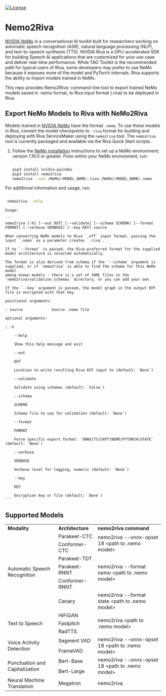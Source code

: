 [![License](https://img.shields.io/badge/license-MIT-green)](https://opensource.org/licenses/MIT)
# Nemo2Riva

[NVIDIA NeMo](https://github.com/NVIDIA/NeMo) is a conversational AI toolkit built for researchers working on automatic speech recognition (ASR), natural language processing (NLP), and text-to-speech synthesis (TTS).
NVIDIA Riva is a GPU-accelerated SDK for building Speech AI applications that are customized for your use case and deliver real-time performance. While TAO Toolkit is the recommended path for typical users of Riva, some developers may prefer to use NeMo because it exposes more of the model and PyTorch internals. Riva supports the ability to import models trained in NeMo.

This repo provides Nemo2Riva: command-line tool to export trained NeMo models saved in .nemo format, to Riva input format (.riva) to be deployed in Riva.

## Export NeMo Models to Riva with NeMo2Riva

Models trained in [NVIDIA NeMo](https://github.com/NVIDIA/NeMo) have the format `.nemo`. To use these models in Riva, convert the model checkpoints to `.riva` format for building and deploying with Riva ServiceMaker using the `nemo2riva` tool. The `nemo2riva` tool is currently packaged and available via the Riva Quick Start scripts.

1. Follow the [NeMo installation](https://github.com/NVIDIA/NeMo#installation) instructions to set up a NeMo environment; version 1.10.0 or greater.  From within your NeMo environment, run:

    ```bash

    pip3 install nvidia-pyindex
    pip3 install nemo2riva
    nemo2riva --out /NeMo/<MODEL_NAME>.riva /NeMo/<MODEL_NAME>.nemo
    ```

For additional information and usage, run:

   ```bash

    nemo2riva --help
   ```

    Usage:

    ```
    nemo2riva [-h] [--out OUT] [--validate] [--schema SCHEMA] [--format FORMAT] [--verbose VERBOSE] [--key KEY] source

    When converting NeMo models to Riva `.eff` input format, passing the input `.nemo` as a parameter creates `.riva`.

    If no `--format` is passed, the Riva-preferred format for the supplied model architecture is selected automatically.

    The format is also derived from schema if the `--schema` argument is supplied, or if `nemo2riva` is able to find the schema for this NeMo model
    among known models - there is a set of YAML files in the `nemo2riva/validation_schemas` directory, or you can add your own.

    If the `--key` argument is passed, the model graph in the output EFF file is encrypted with that key.

    positional arguments:

    : source             Source .nemo file

    optional arguments:

    : -h

        --help

        Show this help message and exit

        --out

        OUT

        Location to write resulting Riva EFF input to (default: `None`)

        --validate

        Validate using schemas (default: `False`)

        --schema

        SCHEMA

        Schema file to use for validation (default: `None`)

        --format

        FORMAT

        Force specific export format: `ONNX|TS|CKPT|NEMO|PYTORCH|STATE` (default: `None`)

        --verbose

        VERBOSE

        Verbose level for logging, numeric (default: `None`)

        --key

        KEY

        Encryption key or file (default: `None`)
    ```

## Supported Models 

<table>
  <tr>
    <td><b>Modality</b></td>
    <td><b>Architecture</b></td>
    <td><b>nemo2riva command</b></td>
  </tr>
  <tr>
    <td rowspan="6">Automatic Speech Recognition</td>
    <td>Parakeet-CTC</td>
    <td rowspan="2">nemo2riva --onnx-opset 18 &lt;path to .nemo model&gt;</td>
  </tr>
  <tr>
    <td>Conformer-CTC</td>
  </tr>
  <tr>
    <td>Parakeet-TDT</td>
    <td rowspan="3">nemo2riva --format nemo &lt;path to .nemo model&gt;</td>
  </tr>
    <tr>
    <td>Parakeet-RNNT</td>
  </tr>
      <tr>
    <td>Conformer-RNNT</td>
  </tr>
      <tr>
    <td>Canary</td>
    <td>nemo2riva --format state &lt;path to .nemo model&gt; </td>
  </tr>
    <tr>
    <td rowspan="3">Text to Speech</td>
    <td>HiFiGAN</td>
    <td rowspan="3">nemo2riva &lt;path to .nemo model&gt;</td>
    </tr>
    <tr>
    <td>Fastpitch</td>
    </tr>
    <tr>
    <td>RadTTS</td>
    </tr>
    <tr>
    <td rowspan="2">Voice Activity Detection</td>
    <td>Segment VAD</td>
    <td rowspan="2">nemo2riva --onnx-opset 18 &lt;path to .nemo model&gt;</td>
    <tr>
    <td>FrameVAD</td>
    </tr>
    <tr>
    <td rowspan="2">Punctuation and Capitalization</td>
    <td>Bert-Base</td>
    <td rowspan="2">nemo2riva --onnx-opset 18 &lt;path to .nemo model&gt;</td>
    <tr>
    <td>Bert-Large</td>
    </tr>
    <tr>
    <td>Neural Machine Translation</td>
    <td>Megatron</td>
    <td>nemo2riva <path to .nemo model> </td>
  </tr>
</table>